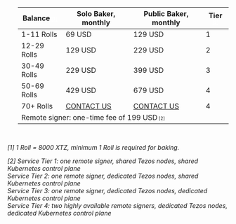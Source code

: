<section id="pricelist">
    <ul class="flex-container">
        <div class=".midl-table-view-offering">
        <div class="card btn-no-waves">
        <div class="card-body" style="text-align: center;">
            <div class="table-responsive">
                <table class="table table-bordered">
                    <thead>
                    <tr>
                        <th scope="col" class="midl-table-title">Balance<a style="font-size:10px;color:#fff" href="#section1"> [1]</a></th>
                        <th scope="col" class="midl-table-title">Solo Baker, monthly</th>
                        <th scope="col" class="midl-table-title">Public Baker, monthly</th>
                        <th scope="col" class="midl-table-title">Tier<a style="font-size:10px;color:#fff" href="#section1"> [2]</a></th>
                    </tr>
                    </thead>
                    <tbody>
                    <tr>
                        <td>1-11 Rolls</td>
                        <td>69 USD</td>
                        <td>129 USD</td>
                        <td>1</td>
                    </tr>
                    <tr>
                        <td>12-29 Rolls</td>
                        <td>129 USD</td>
                        <td>229 USD</td>
                        <td>2</td>
                    </tr>
                    <tr>
                        <td>30-49 Rolls</td>
                        <td>229 USD</td>
                        <td>399 USD</td>
                        <td>3</td>
                    </tr>
                    <tr>
                        <td>50-69 Rolls</td>
                        <td>429 USD</td>
                        <td>679 USD</td>
                        <td>4</td>
                    </tr>
                    <tr>
                        <td>70+ Rolls</td>
                        <td><a href="mailto:hello@midl.dev" target="_blank">CONTACT US <i class="fa fa-envelope-o"></i></a></td>
                        <td><a href="mailto:hello@midl.dev" target="_blank">CONTACT US <i class="fa fa-envelope-o"></i></a></td>
                        <td>4</td>
                    </tr>
                    <tr>
                        <td colspan="4">Remote signer: one-time fee of 199 USD<a style="font-size:10px"> [2]</a></td>
                    </tr>
                    </tbody>
                </table>


</div>
</div>
</div>
</div>
</ul>
</section>
<div style="padding-top:15px"><i>
<p>[1] 1 Roll = 8000 XTZ, minimum 1 Roll is required for baking.</p>
<p>[2] Service Tier 1: one remote signer, shared Tezos nodes, shared Kubernetes control plane<br/>
Service Tier 2: one remote signer, dedicated Tezos nodes, shared Kubernetes control plane<br/>
Service Tier 3: one remote signer, dedicated Tezos nodes, dedicated Kubernetes control plane<br/>
Service Tier 4: two highly available remote signers, dedicated Tezos nodes, dedicated Kubernetes control plane</p></i>
</div>
